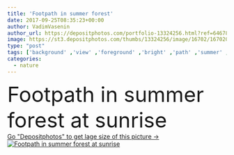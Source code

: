 ```yaml
---
title: 'Footpath in summer forest'
date: 2017-09-25T08:35:23+00:00
author: VadimVasenin
author_url: https://depositphotos.com/portfolio-13324256.html?ref=64678756
image: https://st3.depositphotos.com/thumbs/13324256/image/16702/167020916/api_thumb_450.jpg?forcejpeg=true
type: "post"
tags: ['background' ,'view' ,'foreground' ,'bright' ,'path' ,'summer' ,'beauty' ,'sunlight' ,'sun' ,'outdoors' ,'nature' ,'sunny' ,'light' ,'wooden' ,'foliage' ,'sunrise' ,'landscape' ,'idyllic' ,'trees' ,'forest' ,'rays' ,'surface' ,'dirt' ,'track' ,'woods' ,'trail' ,'peaceful' ,'distant' ,'footpath' ,'daylight' ,'wilderness' ,'pines' ,'beams' ,'daytime' ,'backlit' ,'pathway' ,'back light' ,'shining through' ,'lens flares' ]
categories: 
  - nature
---
```

<div aling="center">
            <font size="60"> Footpath in summer forest at sunrise</font>   
</div>
<div>
    <a href='https://st3.depositphotos.com/thumbs/13324256/image/16702/167020916/api_thumb_450.jpg?forcejpeg=true?ref=64678756' target=_blank > Go "Depositphotos" to get lage size of this picture ->
        <img href='https://st3.depositphotos.com/thumbs/13324256/image/16702/167020916/api_thumb_450.jpg?forcejpeg=true?ref=64678756' src='https://st3.depositphotos.com/13324256/16702/i/950/depositphotos_167020916-stock-photo-footpath-in-summer-forest.jpg?forcejpeg=true' alt='Footpath in summer forest at sunrise' >
    </a>
</div>
